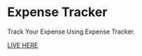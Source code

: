 # Expense Tracker
Track Your Expense Using Expense Tracker.


[LIVE HERE](https://sanjayBst.github.io/ExpenseTracker/)